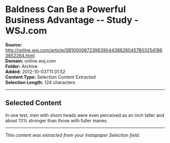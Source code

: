 # Baldness Can Be a Powerful Business Advantage -- Study - WSJ.com

**Source:** http://online.wsj.com/article/SB10000872396390443862604578032541863652264.html  
**Domain:** online.wsj.com  
**Folder:** Archive  
**Added:** 2012-10-03T11:31:52  
**Content Type:** Selection Content Extracted  
**Selection Length:** 124 characters  


---

## Selected Content

In one test, men with shorn heads were even perceived as an inch taller and about 13% stronger than those with fuller manes.

---

*This content was extracted from your Instapaper Selection field.*